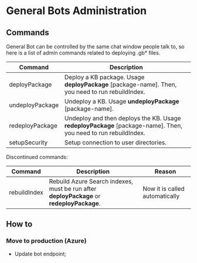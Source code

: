 # General Bots Administration

## Commands

General Bot can be controlled by the same chat window people talk to, so
here is a list of admin commands related to deploying .gb* files.

| Command         | Description                                                                                                     |
|-----------------|-----------------------------------------------------------------------------------------------------------------|
| deployPackage   | Deploy a KB package. Usage **deployPackage** [package-name]. Then, you need to run rebuildIndex.                |
| undeployPackage | Undeploy a KB. Usage **undeployPackage** [package-name].                                                        |
| redeployPackage | Undeploy and then deploys the KB. Usage **redeployPackage** [package-name]. Then, you need to run rebuildIndex. |
| setupSecurity   | Setup connection to user directories.                                                                           |

Discontinued commands:

| Command      | Description                                                                               | Reason                         |
|--------------|-------------------------------------------------------------------------------------------|--------------------------------|
| rebuildIndex | Rebuild Azure Search indexes, must be run after **deployPackage** or **redeployPackage**. | Now it is called automatically |

## How to

### Move to production (Azure)

* Update bot endpoint;
